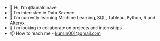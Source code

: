 - 👋 Hi, I’m @kunalninave
- 👀 I’m interested in Data Science
- 🌱 I’m currently learning Machine Learning, SQL, Tableau, Python, R and Alteryx
- 💞️ I’m looking to collaborate on projects and internships
- 📫 How to reach me - kunaln001@gmail.com

<!---
kunalninave/kunalninave is a ✨ special ✨ repository because its `README.md` (this file) appears on your GitHub profile.
You can click the Preview link to take a look at your changes.
--->
